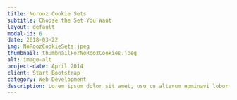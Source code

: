 ```yaml
---
title: Norooz Cookie Sets
subtitle: Choose the Set You Want
layout: default
modal-id: 6
date: 2018-03-22
img: NoRoozCookieSets.jpeg
thumbnail: thumbnailForNoRoozCookies.jpeg
alt: image-alt
project-date: April 2014
client: Start Bootstrap
category: Web Development
description: Lorem ipsum dolor sit amet, usu cu alterum nominavi lobortis. At duo novum diceret. Tantas apeirian vix et, usu sanctus postulant inciderint ut, populo diceret necessitatibus in vim. Cu eum dicam feugiat noluisse. 
---
```

